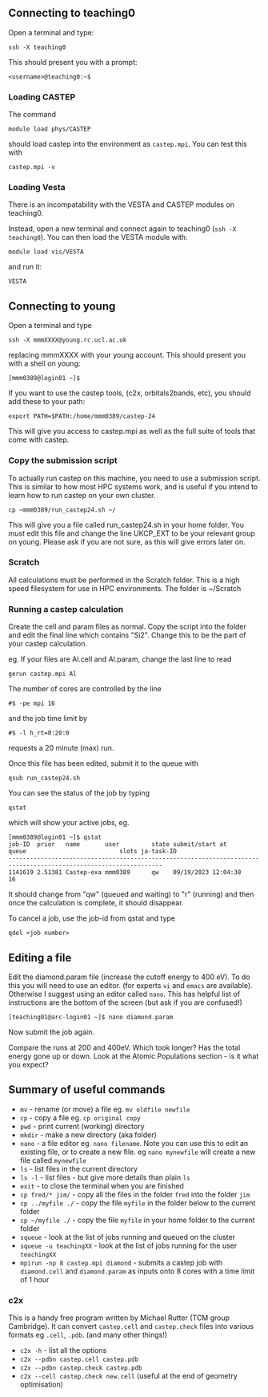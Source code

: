 
## Connecting to teaching0

Open a terminal and type:

`ssh -X teaching0`

This should present you with a prompt:

`<username>@teaching0:~$`

### Loading CASTEP
The command

`module load phys/CASTEP`

should load castep into the environment as `castep.mpi`. You can test this with

`castep.mpi -v`


### Loading Vesta
There is an incompatability with the VESTA and CASTEP modules on teaching0.

Instead, open a new terminal and connect again to teaching0 (`ssh -X teaching0`). You can then load the VESTA module with:

`module load vis/VESTA`

and run it:

`VESTA`


## Connecting to young
Open a terminal and type

`ssh -X mmmXXXX@young.rc.ucl.ac.uk`

replacing mmmXXXX with your young account. This should present you with a shell on young:

`[mmm0389@login01 ~]$`

If you want to use the castep tools, (c2x, orbitals2bands, etc), you should add these to your path:

`export PATH=$PATH:/home/mmm0389/castep-24`

This will give you access to castep.mpi as well as the full suite of tools that come with castep.

### Copy the submission script

To actually run castep on this machine, you need to use a submission script. This is similar to how most HPC systems work, and is useful if you intend to learn how to run castep on your own cluster.

`cp ~mmm0389/run_castep24.sh ~/`

This will give you a file called run_castep24.sh in your home folder. You *must* edit this file and change the line UKCP_EXT to be your relevant group on young. Please ask if you are not sure, as this will give errors later on. 

### Scratch

All calculations must be performed in the Scratch folder. This is a high speed filesystem for use in HPC environments. The folder is ~/Scratch 

### Running a castep calculation

Create the cell and param files as normal. Copy the script into the folder and edit the final line which contains "Si2". Change this to be the <name> part of your castep calculation.

eg. If your files are Al.cell and Al.param, change the last line to read

`gerun castep.mpi Al`

The number of cores are controlled by the line

`#$ -pe mpi 16`

and the job time limit by

`#$ -l h_rt=0:20:0`

requests a 20 minute (max) run.

Once this file has been edited, submit it to the queue with

`qsub run_castep24.sh`

You can see the status of the job by typing

`qstat`

which will show your active jobs, eg.

```
[mmm0389@login01 ~]$ qstat
job-ID  prior   name       user         state submit/start at     queue                          slots ja-task-ID
-----------------------------------------------------------------------------------------------------------------
1141619 2.51381 Castep-exa mmm0389      qw    09/19/2023 12:04:38                                   16
```


It should change from "qw" (queued and waiting) to "r" (running) and then once the calculation is complete, it should disappear.

To cancel a job, use the job-id from qstat and type

`qdel <job number>`



## Editing a file
Edit the diamond.param file (increase the cutoff energy to 400 eV). To do this you will need to use an editor. (for experts `vi` and `emacs` are available). Otherwise I suggest using an editor called `nano`. This has helpful list of instructions are the bottom of the screen (but ask if you are confused!)

`[teaching01@arc-login01 ~]$ nano diamond.param`

Now submit the job again.

Compare the runs at 200 and 400eV. Which took longer? Has the total energy gone up or down. Look at the Atomic Populations section - is it what you expect?

## Summary of useful commands
* `mv`   - rename (or move) a file eg. `mv oldfile newfile`
* `cp`   - copy a file eg. `cp original copy`
* `pwd`   - print current (working) directory
* `mkdir`  - make a new directory (aka folder)
* `nano`   - a file editor eg. `nano filename`. Note you can use this to edit an existing file, or to create a new file. eg `nano mynewfile` will create a new file called `mynewfile`
* `ls`  - list files in the current directory
* `ls -l`  - list files - but give more details than plain `ls`
* `exit`  - to close the terminal when you are finished
* `cp fred/* jim/`  - copy all the files in the folder `fred` into the folder `jim`
* `cp ../myfile ./`  - copy the file `myfile` in the folder below to the current folder
* `cp ~/myfile ./`   - copy the file `myfile` in your home folder to the current folder
* `squeue`  - look at the list of jobs running and queued on the cluster
* `squeue -u teachingXX`  - look at the list of jobs running for the user `teachingXX`
* `mpirun -np 8 castep.mpi diamond`  - submits a castep job with `diamond.cell` and `diamond.param` as inputs onto 8 cores with a time limit of 1 hour

### c2x
This is a handy free program written by Michael Rutter (TCM group Cambridge). It can convert
`castep.cell` and `castep.check` files into various formats eg `.cell`, `.pdb`. (and many other things!)

* `c2x -h`  - list all the options
* `c2x --pdbn castep.cell castep.pdb`
* `c2x --pdbn castep.check castep.pdb`
* `c2x --cell castep.check new.cell`
 (useful at the end of geometry optimisation)
